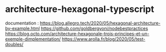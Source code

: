 # architecture-hexagonal-typescript

documentation :
https://blog.allegro.tech/2020/05/hexagonal-architecture-by-example.html
https://github.com/goldbergyoni/nodebestpractices
https://blog.octo.com/architecture-hexagonale-trois-principes-et-un-exemple-dimplementation/
https://www.arolla.fr/blog/2020/05/test-doubles/

